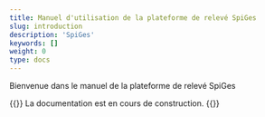 ```yaml
---
title: Manuel d'utilisation de la plateforme de relevé SpiGes
slug: introduction
description: 'SpiGes'
keywords: []
weight: 0
type: docs
---
```


Bienvenue dans le manuel de la plateforme de relevé SpiGes 

{{<alert color="info">}}
La documentation est en cours de construction.
{{</alert>}}



